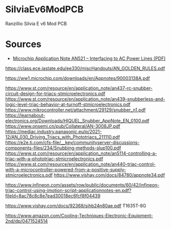 # SilviaEv6ModPCB
Ranzillio Silvia E v6 Mod PCB


# Sources
- [Microchip Application Note AN521 – Interfacing to AC Power Lines (PDF)](https://ww1.microchip.com/downloads/en/AppNotes/00521c.pdf)

https://class.ece.iastate.edu/ee330/miscHandouts/AN_GOLDEN_RULES.pdf

https://ww1.microchip.com/downloads/en/Appnotes/90003138A.pdf

https://www.st.com/resource/en/application_note/an437-rc-snubber-circuit-design-for-triacs-stmicroelectronics.pdf
https://www.st.com/resource/en/application_note/an439-snubberless-and-logic-level-triac-behavior-at-turnoff-stmicroelectronics.pdf
https://www.mikrocontroller.net/attachment/29129/snubber_n1.pdf
https://learnabout-electronics.org/Downloads/HIQUEL_Snubber_AppNote_EN_0100.pdf
https://www.onsemi.cn/pub/Collateral/AN-3008JP.pdf
https://mediac.industry.panasonic.eu/p/2021-12/AN_030_Driving_Triacs_with_Phototriacs_211110.pdf
https://e2e.ti.com/cfs-file/__key/communityserver-discussions-components-files/234/Snubbing-methods-slup100.pdf
https://www.st.com/resource/en/application_note/an5114-controlling-a-triac-with-a-phototriac-stmicroelectronics.pdf
https://www.st.com/resource/en/application_note/an440-triac-control-with-a-microcontroller-powered-from-a-positive-supply-stmicroelectronics.pdf
https://www.vishay.com/docs/84780/appnote34.pdf

https://www.infineon.com/assets/row/public/documents/60/42/infineon-triac-control-using-imotion-script-applicationnotes-en.pdf?fileId=8ac78c8c8e7ead30018ec6fcf8f04439


https://www.vishay.com/docs/92368/sihb24n80ae.pdf
T1635T-8G


https://www.amazon.com/Cooling-Techniques-Electronic-Equipment-2nd/dp/0471524514
